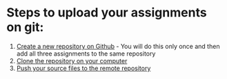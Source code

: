 # Steps to upload your assignments on git:

1.	[Create a new repository on Github](https://www.youtube.com/watch?v=LR5BYZjuXMU) - You will do this only once and then add all three assignments to the same repository
2.	[Clone the repository on your computer](https://www.youtube.com/watch?v=O72FWNeO-xY)
3.	[Push your source files to the remote repository](https://www.youtube.com/watch?v=ruieT3Nkg2M)